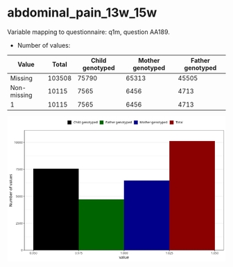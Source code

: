 # abdominal_pain_13w_15w
Variable mapping to questionnaire: q1m, question AA189.
- Number of values:

| Value | Total | Child genotyped | Mother genotyped | Father genotyped |
| ----- | ----- | --------------- | ---------------- | ---------------- |
| Missing | 103508 | 75790 | 65313 | 45505 |
| Non-missing | 10115 | 7565 | 6456 | 4713 |
| 1 | 10115 | 7565 | 6456 | 4713 |



![](abdominal_pain_13w_15w_n.png)



